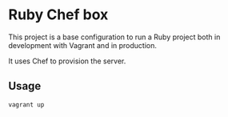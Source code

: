 Ruby Chef box
=============

This project is a base configuration to run a Ruby project both in development with Vagrant and in production.

It uses Chef to provision the server.

Usage
-----

```shell
vagrant up
```
